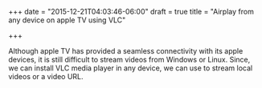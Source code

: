 +++
date = "2015-12-21T04:03:46-06:00"
draft = true
title = "Airplay from any device on apple TV using VLC"

+++

Although apple TV has provided a seamless connectivity with its apple devices, it is still difficult to stream videos from Windows or Linux. Since, we can install VLC media player in any device, we can use to stream local videos or a video URL. 
